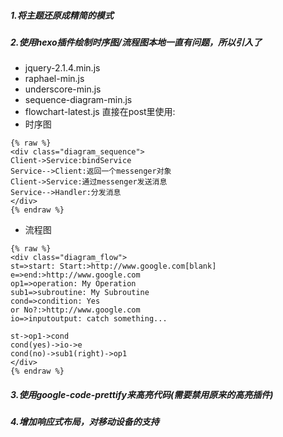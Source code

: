 ##### 1.将主题还原成精简的模式
##### 2.使用hexo插件绘制时序图/流程图本地一直有问题，所以引入了
- jquery-2.1.4.min.js 
- raphael-min.js 
- underscore-min.js 
- sequence-diagram-min.js 
- flowchart-latest.js
直接在post里使用:
- 时序图
```
{% raw %}
<div class="diagram_sequence">
Client->Service:bindService
Service-->Client:返回一个messenger对象
Client->Service:通过messenger发送消息
Service-->Handler:分发消息
</div>
{% endraw %}
```


- 流程图
 ```
{% raw %}
<div class="diagram_flow">
st=>start: Start:>http://www.google.com[blank]
e=>end:>http://www.google.com
op1=>operation: My Operation
sub1=>subroutine: My Subroutine
cond=>condition: Yes
or No?:>http://www.google.com
io=>inputoutput: catch something...

st->op1->cond
cond(yes)->io->e
cond(no)->sub1(right)->op1
</div>
{% endraw %}
```

##### 3.使用google-code-prettify来高亮代码(需要禁用原来的高亮插件)

##### 4.增加响应式布局，对移动设备的支持

